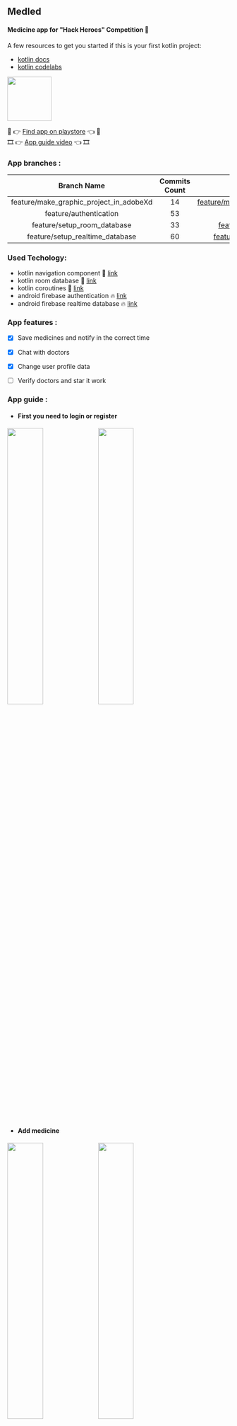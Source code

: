 ## **Medled**
#### Medicine app for **"Hack Heroes"** Competition :raised_hands:


A few resources to get you started if this is your first kotlin project:
- [kotlin docs](https://kotlinlang.org/docs/tutorials/getting-started.html)
- [kotlin codelabs](https://codelabs.developers.google.com/android-kotlin-fundamentals/)


<img src="https://github.com/F-Y-E-F/medled/blob/master/icon.png" width=100 height=100/>

 :shopping_cart: :point_right: [Find app on playstore](https://play.google.com/store/apps/details?id=com.myapp.medled)  :point_left: :shopping_cart:\
:film_strip: :point_right: [App guide video](https://youtu.be/Zx2-DHT7mqg)  :point_left: :film_strip:

### App branches :

| Branch Name | Commits Count | Link |
| :---:         |     :---:      |         :---: |
| feature/make_graphic_project_in_adobeXd   | 14     | [feature/make_graphic_project_in_adobeXd](https://github.com/F-Y-E-F/medled/tree/feature/make_graphic_project_in_adobeXd)   |
| feature/authentication   | 53     | [feature/authentication](https://github.com/F-Y-E-F/medled/tree/feature/authentication)   |
| feature/setup_room_database   | 33     | [feature/setup_room_database](https://github.com/F-Y-E-F/medled/tree/feature/setup_room_database)   |
| feature/setup_realtime_database   | 60     | [feature/setup_realtime_database](https://github.com/F-Y-E-F/medled/tree/feature/setup_realtime_database)   |


### Used Techology:

- kotlin navigation component :compass: [link](https://developer.android.com/guide/navigation/navigation-getting-started)
- kotlin room database :rocket: [link](https://developer.android.com/training/data-storage/room)
- kotlin coroutines :iphone: [link](https://kotlinlang.org/docs/reference/coroutines-overview.html)
- android firebase authentication :fire: [link](https://firebase.google.com/docs/auth/android/start)
- android firebase realtime database :fire: [link](https://firebase.google.com/docs/database/android/read-and-write)

### App features :
- [x] Save medicines and notify in the correct time
- [x] Chat with doctors
- [x] Change user profile data 
- [ ] Verify doctors and star it work


### App guide :

- #### First you need to login or register

<img src= "scr/login_screen.png"  width="40%">
<img src= "scr/register_screen.png"  width="40%">

- #### Add medicine
<img src= "scr/add_pills_screen.png"  width="40%">
<img src= "scr/pills_screen.png"  width="40%">

- #### Find doctors
<img src= "scr/find_doctors_screen.png" width="40%">
<img src= "scr/find_doctors_2_screen.png"  width="40%">
<img src= "scr/doctor_info_screen.png"  width="40%">

- #### Message with doctor
<img src= "scr/waiting_screen.png"  width="40%">
<img src= "scr/chat_screen.png"  width="40%">

- #### Change profile settings
<img src= "scr/profile_screen.png" width="40%">
<img src= "scr/change_sth_screen.png"  width="40%">


### Doctor perspective :

<img src= "scr/patients_screen.png"  width="40%">
<img src= "scr/doctor_chat_screen.png"  width="40%">
<img src= "scr/doctor_profile_screen.png"  width="40%">



